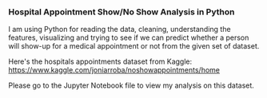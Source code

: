 
### Hospital Appointment Show/No Show Analysis in Python

I am using Python for reading the data, cleaning, understanding the features, visualizing and trying to see if we can predict whether a person will show-up for a medical appointment or not from the given set of dataset.


Here's the hospitals appointments dataset from Kaggle: https://www.kaggle.com/joniarroba/noshowappointments/home


Please go to the Jupyter Notebook file to view my analysis on this dataset.

